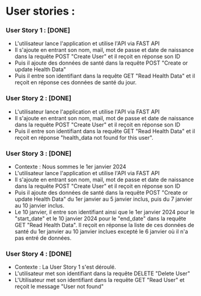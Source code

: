 # User stories :

### User Story 1 : [DONE]

- L'utilisateur lance l'application et utilise l'API via FAST API
- Il s'ajoute en entrant son nom, mail, mot de passe et date de naissance dans la requête POST "Create User" et il reçoit en réponse son ID
- Puis il ajoute des données de santé dans la requête POST "Create or update Health Data"
- Puis il entre son identifiant dans la requête GET "Read Health Data" et il reçoit en réponse ces données de santé du jour.

### User Story 2 : [DONE]

- L'utilisateur lance l'application et utilise l'API via FAST API
- Il s'ajoute en entrant son nom, mail, mot de passe et date de naissance dans la requête POST "Create User" et il reçoit en réponse son ID
- Puis il entre son identifiant dans la requête GET "Read Health Data" et il reçoit en réponse "health_data not found for this user".

### User Story 3 : [DONE]

- Contexte : Nous sommes le 1er janvier 2024
- L'utilisateur lance l'application et utilise l'API via FAST API
- Il s'ajoute en entrant son nom, mail, mot de passe et date de naissance dans la requête POST "Create User" et il reçoit en réponse son ID
- Puis il ajoute des données de santé dans la requête POST "Create or update Health Data" du 1er janvier au 5 janvier inclus, puis du 7 janvier au 10 janvier inclus.
- Le 10 janvier, il entre son identifiant ainsi que le 1er janvier 2024 pour le "start_date" et le 10 janvier 2024 pour le "end_date" dans la requête GET "Read Health Data". Il reçoit en réponse la liste de ces données de santé du 1er janvier au 10 janvier inclues excepté le 6 janvier où il n'a pas entré de données.

### User Story 4 : [DONE]
- Contexte : La User Story 1 s'est déroulé.
- L'utilisateur met son identifiant dans la requête DELETE "Delete User"
- L'Utilisateur met son identifiant dans la requête GET "Read User" et reçoit le message "User not found"